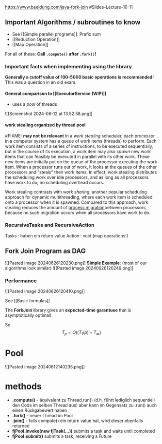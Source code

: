 https://www.baeldung.com/java-fork-join
#Slides-Lecture-10-11 
## Important Algorithms / subroutines to know
- See [[Simple parallel programs]]: Prefix sum
- [[Reduction Operation]]
- [[Map Operation]]

For all of these: **Call `.compute()` after `.fork()`!**
### Important facts when implementing using the library

**Generally a cutoff value of 100-5000 basic operations is recommended!**
This was a question in an old exam.

#### General comparison to [[ExecutorService (WIP)]]
- uses a *pool* of threads

![[Screenshot 2024-06-12 at 13.52.58.png]]



#### **work stealing** organized by thread pool
#FIXME: **may not be relevant**
In a *work stealing* scheduler, each processor in a computer system has a queue of work items (threads) to perform. Each work item consists of a series of instructions, to be executed sequentially, but in the course of its execution, a work item may also _spawn_ new work items that can feasibly be executed in parallel with its other work. These new items are initially put on the queue of the processor executing the work item. When a processor runs out of work, it looks at the queues of the other processors and "steals" their work items. In effect, work stealing distributes the scheduling work over idle processors, and as long as all processors have work to do, no scheduling overhead occurs.

Work stealing contrasts with _work sharing_, another popular scheduling approach for dynamic multithreading, where each work item is scheduled onto a processor when it is spawned. Compared to this approach, work stealing reduces the amount of [process migration](https://en.wikipedia.org/wiki/Process_migration "Process migration")between processors, because no such migration occurs when all processors have work to do.
### RecursiveTasks and RecursiveAction
Tasks : haben ein return value
Action : void (map operations!)

## Fork Join Program as DAG
![[Pasted image 20240626120230.png]]
**Simple Example**: (most of our algorithms look similar)
![[Pasted image 20240626120249.png]]
### Performance 
![[Pasted image 20240626120410.png]]

See [[Basic formulas]]

The **ForkJoin** library gives an **expected-time garantuee** that is asymptotically optimal!

So
$$T_p = O((T_1 / p) + T_\infty)$$
# Pool
![[Pasted image 20240612140235.png]]

# methods
- **.compute()** - äquivalent zu Thread.run() (d.h. führt lediglich sequentiell den Code im selben Thread aus) aber kann im Gegensatz zu .run() auch einen Rückgabewert haben
- **.fork()** - neuer Thread im Pool
- **.join()** - falls compute() ein return value hat, wird dieser ebenfalls returned
- **fjPool.invoke(new fjTask(...))** submits a task and waits until completed
- **fjPool.submit()** submits a task, receiving a Future